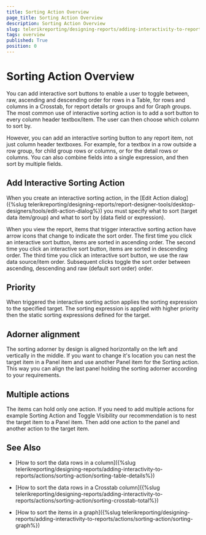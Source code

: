 ```yaml
---
title: Sorting Action Overview
page_title: Sorting Action Overview
description: Sorting Action Overview
slug: telerikreporting/designing-reports/adding-interactivity-to-reports/actions/sorting-action/overview
tags: overview
published: True
position: 0
---
```


# Sorting Action Overview


You can add interactive sort buttons to enable a user to toggle between, raw, ascending and descending order for rows in a Table, for rows and columns in a Crosstab, for report details or groups and for Graph groups. The most common use of interactive sorting action is to add a sort button to every column header textbox/item. The user can then choose which column to sort by.       

However, you can add an interactive sorting button to any report item, not just column header textboxes. For example, for a textbox in a row outside a row group, for child group rows or columns, or for the detail rows or columns. You can also combine fields into a single expression, and then sort by multiple fields.       

## Add Interactive Sorting Action

When you create an interactive sorting action, in the [Edit Action dialog]({%slug telerikreporting/designing-reports/report-designer-tools/desktop-designers/tools/edit-action-dialog%}) you must specify what to sort (target data item/group) and what to sort by (data field or expression).         

When you view the report, items that trigger interactive sorting action have arrow icons that change to indicate the sort order. The first time you click an interactive sort button, items are sorted in ascending order. The second time you click an interactive sort button, items are sorted in descending order. The third time you click an interactive sort button, we use the raw data source/item order. Subsequent clicks toggle the sort order between ascending, descending and raw (default sort order) order.         

## Priority

When triggered the interactive sorting action applies the sorting expression to the specified target. The sorting expression is applied with higher priority then the static sorting expressions defined for the target.       		

## Adorner alignment

The sorting adorner by design is aligned horizontally on the left and vertically in the middle. If you want to change it's location you can nest the target item in a Panel item and use another Panel item for the Sorting action. This way you can align the last panel holding the sorting adorner according to your requirements.           	

## Multiple actions

The items can hold only one action. If you need to add multiple actions for example Sorting Action and Toggle Visibility our recommendation is to nest the target item to a Panel item. Then add one action to the panel and another action to the target item.           	

## See Also


 * [How to sort the data rows in a column]({%slug telerikreporting/designing-reports/adding-interactivity-to-reports/actions/sorting-action/sorting-table-details%})

 * [How to sort the data rows in a Crosstab column]({%slug telerikreporting/designing-reports/adding-interactivity-to-reports/actions/sorting-action/sorting-crosstab-total%})

 * [How to sort the items in a graph]({%slug telerikreporting/designing-reports/adding-interactivity-to-reports/actions/sorting-action/sorting-graph%})
